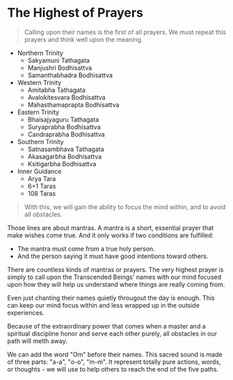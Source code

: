 # The Highest of Prayers

> Calling upon their names is the first of all prayers. We must repeat this prayers and think well upon the meaning.

- Northern Trinity
   - Sakyamuni Tathagata
   - Manjushri Bodhisattva
   - Samanthabhadra Bodhisattva
- Western Trinity
   - Amitabha Tathagata
   - Avalokitesvara Bodhisattva
   - Mahasthamaprapta Bodhisattva
- Eastern Trinity
   - Bhaisajyaguru Tathagata
   - Suryaprabha Bodhisattva
   - Candraprabha Bodhisattva
- Southern Trinity
   - Satnasambhava Tathagata
   - Akasagarbha Bodhisattva
   - Ksitigarbha Bodhisattva
- Inner Guidance
   - Arya Tara
   - 6+1 Taras
   - 108 Taras

> With this, we will gain the ability to focus the mind within, and to avoid all obstacles.

Those lines are about mantras. A mantra is a short, essential prayer that make wishes come true. And it only works if two conditions are fulfilled:

- The mantra must come from a true holy person.
- And the person saying it must have good intentions toward others.

There are countless kinds of mantras or prayers. The very highest prayer is simply to call upon the Transcended Beings' names with our mind focused upon how they will help us understand where things are really coming from.

Even just chanting their names quietly througout the day is enough. This can keep our mind focus within and less wrapped up in the outside experiences.

Because of the extraordinary power that comes when a master and a spiritual discipline honor and serve each other purely, all obstacles in our path will melth away.

We can add the word "Om" before their names. This sacred sound is made of three parts: "a-a", "o-o", "m-m". It represent totally pure actions, words, or thoughts - we will use to help others to reach the end of the five paths.
